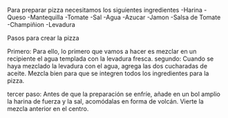 Para preparar pizza necesitamos los siguientes ingredientes
-Harina
-Queso
-Mantequilla
-Tomate
-Sal
-Agua
-Azucar
-Jamon
-Salsa de Tomate
-Champiñion 
-Levadura

Pasos para crear la pizza 

Primero: Para ello, lo primero que vamos a hacer es mezclar en un recipiente el agua templada con la levadura fresca.
segundo: Cuando se haya mezclado la levadura con el agua, agrega las dos cucharadas de aceite.
Mezcla bien para que se integren todos los ingredientes para la pizza.

tercer paso: Antes de que la preparación se enfríe, añade en un bol amplio la harina de fuerza y la sal, acomódalas en forma de volcán. Vierte la mezcla anterior en el centro.
